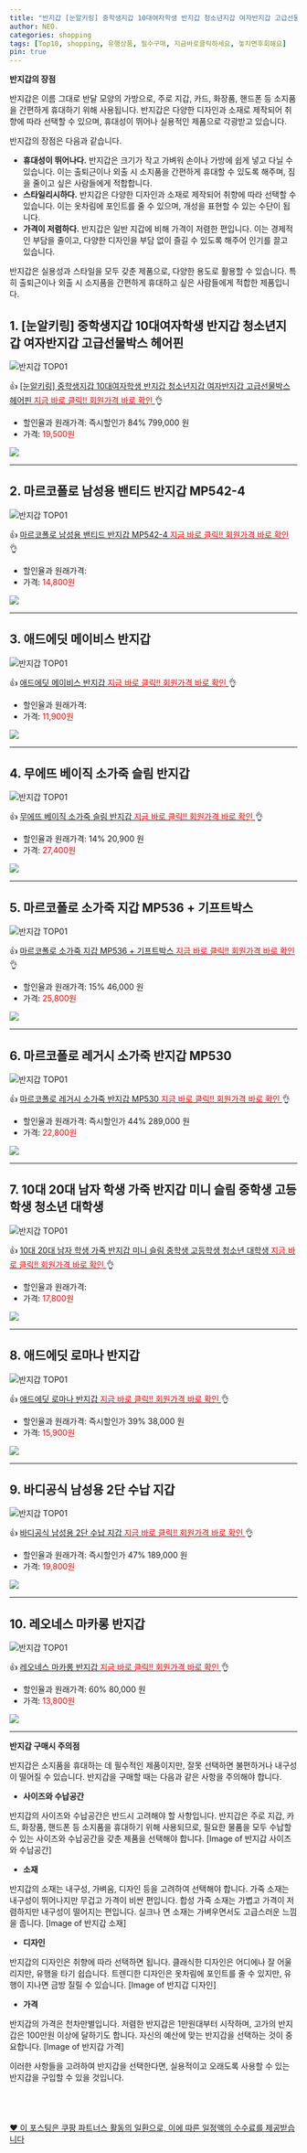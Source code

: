 ```yaml
---
title: "반지갑 [눈알키링] 중학생지갑 10대여자학생 반지갑 청소년지갑 여자반지갑 고급선물박스 헤어핀 필수 필요 추천 제품 비교 최저 가격 비교 장점 구매 후기 구매평"
author: NEO.
categories: shopping
tags: [Top10, shopping, 유행상품, 필수구매, 지금바로클릭하세요, 놓치면후회해요]
pin: true
---
```

**반지갑의 장점**

반지갑은 이름 그대로 반달 모양의 가방으로, 주로 지갑, 카드, 화장품, 핸드폰 등 소지품을 간편하게 휴대하기 위해 사용됩니다. 반지갑은 다양한 디자인과 소재로 제작되어 취향에 따라 선택할 수 있으며, 휴대성이 뛰어나 실용적인 제품으로 각광받고 있습니다.

반지갑의 장점은 다음과 같습니다.

* **휴대성이 뛰어나다.** 반지갑은 크기가 작고 가벼워 손이나 가방에 쉽게 넣고 다닐 수 있습니다. 이는 출퇴근이나 외출 시 소지품을 간편하게 휴대할 수 있도록 해주며, 짐을 줄이고 싶은 사람들에게 적합합니다.
* **스타일리시하다.** 반지갑은 다양한 디자인과 소재로 제작되어 취향에 따라 선택할 수 있습니다. 이는 옷차림에 포인트를 줄 수 있으며, 개성을 표현할 수 있는 수단이 됩니다.
* **가격이 저렴하다.** 반지갑은 일반 지갑에 비해 가격이 저렴한 편입니다. 이는 경제적인 부담을 줄이고, 다양한 디자인을 부담 없이 즐길 수 있도록 해주어 인기를 끌고 있습니다.

반지갑은 실용성과 스타일을 모두 갖춘 제품으로, 다양한 용도로 활용할 수 있습니다. 특히 출퇴근이나 외출 시 소지품을 간편하게 휴대하고 싶은 사람들에게 적합한 제품입니다.

   

## 1. [눈알키링] 중학생지갑 10대여자학생 반지갑 청소년지갑 여자반지갑 고급선물박스 헤어핀

![반지갑 TOP01](https://thumbnail9.coupangcdn.com/thumbnails/remote/490x490ex/image/vendor_inventory/3a14/a3892c5f59db01e0fdde36399ea30cb7f0e61196961108710c4ed2efcef2.JPG)


👍 [[눈알키링] 중학생지갑 10대여자학생 반지갑 청소년지갑 여자반지갑 고급선물박스 헤어핀 <font color=red> 지금 바로 클릭!! 회원가격 바로 확인 </font> ](https://link.coupang.com/re/AFFSDP?lptag=AF3617701&subid=GithubCoopas&pageKey=7614765696&traceid=V0-153&itemId=20175364853&vendorItemId=85076098391) 👌 


- 할인율과 원래가격: 즉시할인가 84%  799,000   원
- 가격: <span style='color:red'>19,500원</span>

[![](/discount_price.png)](https://link.coupang.com/re/AFFSDP?lptag=AF3617701&subid=GithubCoopas&pageKey=7614765696&traceid=V0-153&itemId=20175364853&vendorItemId=85076098391)

---


   

## 2. 마르코폴로 남성용 밴티드 반지갑 MP542-4

![반지갑 TOP01](https://thumbnail6.coupangcdn.com/thumbnails/remote/490x490ex/image/retail/images/1281550067693402-c3497546-f2f0-425e-bac3-a3a62d506b54.jpg)


👍 [마르코폴로 남성용 밴티드 반지갑 MP542-4 <font color=red> 지금 바로 클릭!! 회원가격 바로 확인 </font> ](https://link.coupang.com/re/AFFSDP?lptag=AF3617701&subid=GithubCoopas&pageKey=493768&traceid=V0-153&itemId=739439527&vendorItemId=4867144786) 👌 


- 할인율과 원래가격: 
- 가격: <span style='color:red'>14,800원</span>

[![](/discount_price.png)](https://link.coupang.com/re/AFFSDP?lptag=AF3617701&subid=GithubCoopas&pageKey=493768&traceid=V0-153&itemId=739439527&vendorItemId=4867144786)

---


   

## 3. 애드에딧 메이비스 반지갑

![반지갑 TOP01](https://thumbnail7.coupangcdn.com/thumbnails/remote/490x490ex/image/retail/images/3993257142051445-5d607b2f-0335-4c77-bb2f-bc1a6a376cc9.jpg)


👍 [애드에딧 메이비스 반지갑 <font color=red> 지금 바로 클릭!! 회원가격 바로 확인 </font> ](https://link.coupang.com/re/AFFSDP?lptag=AF3617701&subid=GithubCoopas&pageKey=269873677&traceid=V0-153&itemId=847444399&vendorItemId=5390041034) 👌 


- 할인율과 원래가격: 
- 가격: <span style='color:red'>11,900원</span>

[![](/discount_price.png)](https://link.coupang.com/re/AFFSDP?lptag=AF3617701&subid=GithubCoopas&pageKey=269873677&traceid=V0-153&itemId=847444399&vendorItemId=5390041034)

---


   

## 4. 무에뜨 베이직 소가죽 슬림 반지갑

![반지갑 TOP01](https://thumbnail6.coupangcdn.com/thumbnails/remote/490x490ex/image/retail/images/2019/09/24/15/1/43135f41-b46d-4a83-9c64-05d789594340.jpg)


👍 [무에뜨 베이직 소가죽 슬림 반지갑 <font color=red> 지금 바로 클릭!! 회원가격 바로 확인 </font> ](https://link.coupang.com/re/AFFSDP?lptag=AF3617701&subid=GithubCoopas&pageKey=77752177&traceid=V0-153&itemId=251367601&vendorItemId=5376130670) 👌 


- 할인율과 원래가격: 14%  20,900   원
- 가격: <span style='color:red'>27,400원</span>

[![](/discount_price.png)](https://link.coupang.com/re/AFFSDP?lptag=AF3617701&subid=GithubCoopas&pageKey=77752177&traceid=V0-153&itemId=251367601&vendorItemId=5376130670)

---


   

## 5. 마르코폴로 소가죽 지갑 MP536 + 기프트박스

![반지갑 TOP01](https://thumbnail9.coupangcdn.com/thumbnails/remote/490x490ex/image/rs_quotation_api/ejime0ae/d06b3b54f6764165afb406030cf0a1ec.jpg)


👍 [마르코폴로 소가죽 지갑 MP536 + 기프트박스 <font color=red> 지금 바로 클릭!! 회원가격 바로 확인 </font> ](https://link.coupang.com/re/AFFSDP?lptag=AF3617701&subid=GithubCoopas&pageKey=7074680847&traceid=V0-153&itemId=17580534939&vendorItemId=84747142774) 👌 


- 할인율과 원래가격: 15%  46,000   원
- 가격: <span style='color:red'>25,800원</span>

[![](/discount_price.png)](https://link.coupang.com/re/AFFSDP?lptag=AF3617701&subid=GithubCoopas&pageKey=7074680847&traceid=V0-153&itemId=17580534939&vendorItemId=84747142774)

---


   

## 6. 마르코폴로 레거시 소가죽 반지갑 MP530

![반지갑 TOP01](https://thumbnail7.coupangcdn.com/thumbnails/remote/490x490ex/image/rs_quotation_api/iggvqygk/42937625f71d422ca3f74fb55606e951.jpg)


👍 [마르코폴로 레거시 소가죽 반지갑 MP530 <font color=red> 지금 바로 클릭!! 회원가격 바로 확인 </font> ](https://link.coupang.com/re/AFFSDP?lptag=AF3617701&subid=GithubCoopas&pageKey=6062595903&traceid=V0-153&itemId=11155029521&vendorItemId=78433329272) 👌 


- 할인율과 원래가격: 즉시할인가 44%  289,000   원
- 가격: <span style='color:red'>22,800원</span>

[![](/discount_price.png)](https://link.coupang.com/re/AFFSDP?lptag=AF3617701&subid=GithubCoopas&pageKey=6062595903&traceid=V0-153&itemId=11155029521&vendorItemId=78433329272)

---


   

## 7. 10대 20대 남자 학생 가죽 반지갑 미니 슬림 중학생 고등학생 청소년 대학생

![반지갑 TOP01](https://thumbnail10.coupangcdn.com/thumbnails/remote/490x490ex/image/vendor_inventory/854f/dc27dea06c67edddd6c908a668734988554a248c490c79e79c44dfc70c7e.jpg)


👍 [10대 20대 남자 학생 가죽 반지갑 미니 슬림 중학생 고등학생 청소년 대학생 <font color=red> 지금 바로 클릭!! 회원가격 바로 확인 </font> ](https://link.coupang.com/re/AFFSDP?lptag=AF3617701&subid=GithubCoopas&pageKey=5010345273&traceid=V0-153&itemId=6706747044&vendorItemId=74000326427) 👌 


- 할인율과 원래가격: 
- 가격: <span style='color:red'>17,800원</span>

[![](/discount_price.png)](https://link.coupang.com/re/AFFSDP?lptag=AF3617701&subid=GithubCoopas&pageKey=5010345273&traceid=V0-153&itemId=6706747044&vendorItemId=74000326427)

---


   

## 8. 애드에딧 로마나 반지갑

![반지갑 TOP01](https://thumbnail6.coupangcdn.com/thumbnails/remote/490x490ex/image/retail/images/914992982618127-b0c318f6-c8ac-4cb6-978f-c36ee3c67317.jpg)


👍 [애드에딧 로마나 반지갑 <font color=red> 지금 바로 클릭!! 회원가격 바로 확인 </font> ](https://link.coupang.com/re/AFFSDP?lptag=AF3617701&subid=GithubCoopas&pageKey=1063892847&traceid=V0-153&itemId=2009798207&vendorItemId=70009657450) 👌 


- 할인율과 원래가격: 즉시할인가 39%  38,000   원
- 가격: <span style='color:red'>15,900원</span>

[![](/discount_price.png)](https://link.coupang.com/re/AFFSDP?lptag=AF3617701&subid=GithubCoopas&pageKey=1063892847&traceid=V0-153&itemId=2009798207&vendorItemId=70009657450)

---


   

## 9. 바디공식 남성용 2단 수납 지갑

![반지갑 TOP01](https://thumbnail6.coupangcdn.com/thumbnails/remote/490x490ex/image/retail/images/1138963518774356-d6a9c621-9168-47bc-a633-d3390f452d6d.jpg)


👍 [바디공식 남성용 2단 수납 지갑 <font color=red> 지금 바로 클릭!! 회원가격 바로 확인 </font> ](https://link.coupang.com/re/AFFSDP?lptag=AF3617701&subid=GithubCoopas&pageKey=4986200269&traceid=V0-153&itemId=6646088508&vendorItemId=73939907674) 👌 


- 할인율과 원래가격: 즉시할인가 47%  189,000   원
- 가격: <span style='color:red'>19,800원</span>

[![](/discount_price.png)](https://link.coupang.com/re/AFFSDP?lptag=AF3617701&subid=GithubCoopas&pageKey=4986200269&traceid=V0-153&itemId=6646088508&vendorItemId=73939907674)

---


   

## 10. 레오네스 마카롱 반지갑

![반지갑 TOP01](https://thumbnail10.coupangcdn.com/thumbnails/remote/490x490ex/image/vendor_inventory/cc69/899593b78a874690b64bb86f9e5994b90ee559b303810363f7fb0db12e35.jpg)


👍 [레오네스 마카롱 반지갑 <font color=red> 지금 바로 클릭!! 회원가격 바로 확인 </font> ](https://link.coupang.com/re/AFFSDP?lptag=AF3617701&subid=GithubCoopas&pageKey=7489098708&traceid=V0-153&itemId=19579495676&vendorItemId=86703206856) 👌 


- 할인율과 원래가격: 60%  80,000   원
- 가격: <span style='color:red'>13,800원</span>

[![](/discount_price.png)](https://link.coupang.com/re/AFFSDP?lptag=AF3617701&subid=GithubCoopas&pageKey=7489098708&traceid=V0-153&itemId=19579495676&vendorItemId=86703206856)

---
**반지갑 구매시 주의점**

반지갑은 소지품을 휴대하는 데 필수적인 제품이지만, 잘못 선택하면 불편하거나 내구성이 떨어질 수 있습니다. 반지갑을 구매할 때는 다음과 같은 사항을 주의해야 합니다.

* **사이즈와 수납공간**

반지갑의 사이즈와 수납공간은 반드시 고려해야 할 사항입니다. 반지갑은 주로 지갑, 카드, 화장품, 핸드폰 등 소지품을 휴대하기 위해 사용되므로, 필요한 물품을 모두 수납할 수 있는 사이즈와 수납공간을 갖춘 제품을 선택해야 합니다.
[Image of 반지갑 사이즈와 수납공간]

* **소재**

반지갑의 소재는 내구성, 가벼움, 디자인 등을 고려하여 선택해야 합니다. 가죽 소재는 내구성이 뛰어나지만 무겁고 가격이 비싼 편입니다. 합성 가죽 소재는 가볍고 가격이 저렴하지만 내구성이 떨어지는 편입니다. 실크나 면 소재는 가벼우면서도 고급스러운 느낌을 줍니다.
[Image of 반지갑 소재]

* **디자인**

반지갑의 디자인은 취향에 따라 선택하면 됩니다. 클래식한 디자인은 어디에나 잘 어울리지만, 유행을 타기 쉽습니다. 트렌디한 디자인은 옷차림에 포인트를 줄 수 있지만, 유행이 지나면 금방 질릴 수 있습니다.
[Image of 반지갑 디자인]

* **가격**

반지갑의 가격은 천차만별입니다. 저렴한 반지갑은 1만원대부터 시작하며, 고가의 반지갑은 100만원 이상에 달하기도 합니다. 자신의 예산에 맞는 반지갑을 선택하는 것이 중요합니다.
[Image of 반지갑 가격]

이러한 사항들을 고려하여 반지갑을 선택한다면, 실용적이고 오래도록 사용할 수 있는 반지갑을 구입할 수 있을 것입니다.<br><br><br><br><br> [ ❤  이 포스팅은 쿠팡 파트너스 활동의 일환으로, 이에 따른 일정액의 수수료를 제공받습니다](https://link.coupang.com/a/bcEFyh)